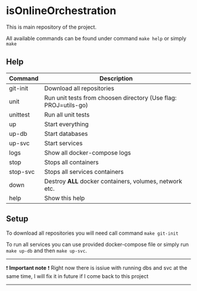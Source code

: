 # isOnlineOrchestration

This is main repository of the project.

All available commands can be found under command `make help` or simply `make`

## Help

| Command  | Description                                                     |
| -------- | --------------------------------------------------------------- |
| git-init | Download all repositories                                       |
| unit     | Run unit tests from choosen directory (Use flag: PROJ=utils-go) |
| unittest | Run all unit tests                                              |
| up       | Start everything                                                |
| up-db    | Start databases                                                 |
| up-svc   | Start services                                                  |
| logs     | Show all docker-compose logs                                    |
| stop     | Stops all containers                                            |
| stop-svc | Stops all services containers                                   |
| down     | Destroy **ALL** docker containers, volumes, network etc.        |
| help     | Show this help                                                  |

## Setup

To download all repositories you will need call command `make git-init`

To run all services you can use provided docker-compose file or simply run `make up-db` and then `make up-svc`. 

---

:exclamation: **Important note** :exclamation:
Right now there is issiue with running dbs and svc at the same time, I will fix it in future if I come back to this project

---
